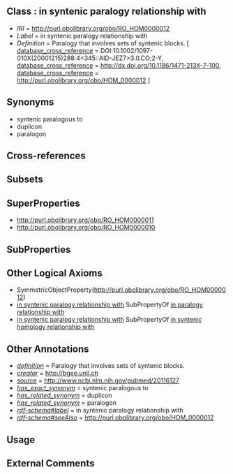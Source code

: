 
## Class : in syntenic paralogy relationship with

 * *IRI* = http://purl.obolibrary.org/obo/RO_HOM0000012
 * *Label* = in syntenic paralogy relationship with
 * *Definition* = Paralogy that involves sets of syntenic blocks. [ [database_cross_reference](../../ef/oboInOwl#hasDbXref.md) = DOI:10.1002/1097-010X(20001215)288:4<345::AID-JEZ7>3.0.CO;2-Y, [database_cross_reference](../../ef/oboInOwl#hasDbXref.md) = http://dx.doi.org/10.1186/1471-213X-7-100, [database_cross_reference](../../ef/oboInOwl#hasDbXref.md) = http://purl.obolibrary.org/obo/HOM_0000012 ]

## Synonyms

 * syntenic paralogous to
 * duplicon
 * paralogon

## Cross-references


## Subsets


## SuperProperties

 * <http://purl.obolibrary.org/obo/RO_HOM0000011>
 * <http://purl.obolibrary.org/obo/RO_HOM0000010>

## SubProperties


## Other Logical Axioms

 * SymmetricObjectProperty(<http://purl.obolibrary.org/obo/RO_HOM0000012>)
 * [in syntenic paralogy relationship with](../../RO/12/RO_HOM0000012.md) SubPropertyOf [in paralogy relationship with](../../RO/11/RO_HOM0000011.md)
 * [in syntenic paralogy relationship with](../../RO/12/RO_HOM0000012.md) SubPropertyOf [in syntenic homology relationship with](../../RO/10/RO_HOM0000010.md)

## Other Annotations

 * *[definition](../../IAO/15/IAO_0000115.md)* = Paralogy that involves sets of syntenic blocks.
 * *[creator](../../or/creator.md)* = http://bgee.unil.ch
 * *[source](../../ce/source.md)* = http://www.ncbi.nlm.nih.gov/pubmed/20116127
 * *[has_exact_synonym](../../ym/oboInOwl#hasExactSynonym.md)* = syntenic paralogous to
 * *[has_related_synonym](../../ym/oboInOwl#hasRelatedSynonym.md)* = duplicon
 * *[has_related_synonym](../../ym/oboInOwl#hasRelatedSynonym.md)* = paralogon
 * *[rdf-schema#label](../../el/rdf-schema#label.md)* = in syntenic paralogy relationship with
 * *[rdf-schema#seeAlso](../../so/rdf-schema#seeAlso.md)* = http://purl.obolibrary.org/obo/HOM_0000012

## Usage


## External Comments

